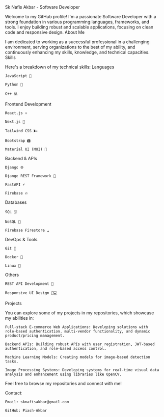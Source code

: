 
Sk Nafis Akbar - Software Developer

Welcome to my GitHub profile! I'm a passionate Software Developer with a strong foundation in various programming languages, frameworks, and tools. I enjoy building robust and scalable applications, focusing on clean code and responsive design.
About Me

I am dedicated to working as a successful professional in a challenging environment, serving organizations to the best of my ability, and continuously enhancing my skills, knowledge, and technical capacities.
Skills

Here's a breakdown of my technical skills:
Languages

    JavaScript 📜

    Python 🐍

    C++ 💻

Frontend Development

    React.js ⚛️

    Next.js 🚀

    Tailwind CSS 🌬️

    Bootstrap 🅱️

    Material UI (MUI) 🎨

Backend & APIs

    Django 🌐

    Django REST Framework 🔗

    FastAPI ⚡

    Firebase 🔥

Databases

    SQL 🗄️

    NoSQL 💾

    Firebase Firestore ☁️

DevOps & Tools

    Git 🌳

    Docker 🐳

    Linux 🐧

Others

    REST API Development 🔄

    Responsive UI Design 📱💻

Projects

You can explore some of my projects in my repositories, which showcase my abilities in:

    Full-stack E-commerce Web Applications: Developing solutions with role-based authentication, multi-vendor functionality, and dynamic product/pricing management.

    Backend APIs: Building robust APIs with user registration, JWT-based authentication, and role-based access control.

    Machine Learning Models: Creating models for image-based detection tasks.

    Image Processing Systems: Developing systems for real-time visual data analysis and enhancement using libraries like OpenCV.

Feel free to browse my repositories and connect with me!

Contact:

    Email: sknafisakbar@gmail.com

    GitHub: Piash-Akbar
